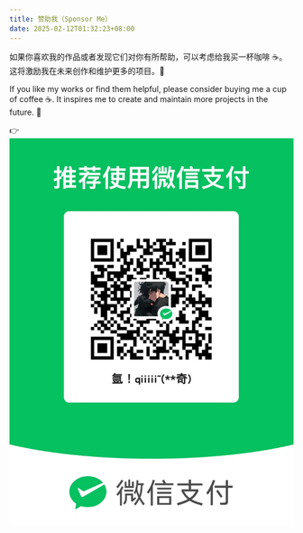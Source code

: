 ```yaml
---
title: 赞助我（Sponsor Me）
date: 2025-02-12T01:32:23+08:00
---
```


如果你喜欢我的作品或者发现它们对你有所帮助，可以考虑给我买一杯咖啡 ☕️。这将激励我在未来创作和维护更多的项目。🦾

If you like my works or find them helpful, please consider buying me a cup of coffee ☕️. It inspires me to create and maintain more projects in the future. 🦾

👉 ![请我喝一杯咖啡](zhifu.jpg)


